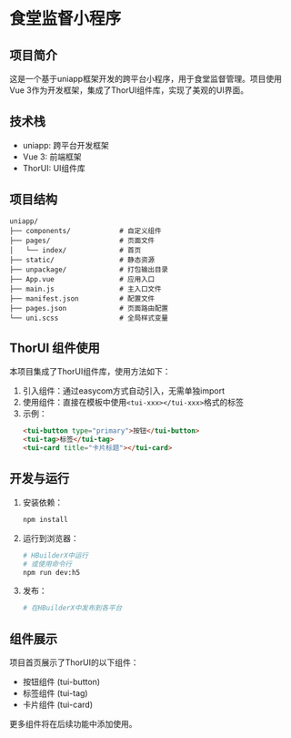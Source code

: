 # 食堂监督小程序

## 项目简介
这是一个基于uniapp框架开发的跨平台小程序，用于食堂监督管理。项目使用Vue 3作为开发框架，集成了ThorUI组件库，实现了美观的UI界面。

## 技术栈
- uniapp: 跨平台开发框架
- Vue 3: 前端框架
- ThorUI: UI组件库

## 项目结构
```
uniapp/
├── components/            # 自定义组件
├── pages/                 # 页面文件
│   └── index/             # 首页
├── static/                # 静态资源
├── unpackage/             # 打包输出目录
├── App.vue                # 应用入口
├── main.js                # 主入口文件
├── manifest.json          # 配置文件
├── pages.json             # 页面路由配置
└── uni.scss               # 全局样式变量
```

## ThorUI 组件使用
本项目集成了ThorUI组件库，使用方法如下：

1. 引入组件：通过easycom方式自动引入，无需单独import
2. 使用组件：直接在模板中使用`<tui-xxx></tui-xxx>`格式的标签
3. 示例：
   ```html
   <tui-button type="primary">按钮</tui-button>
   <tui-tag>标签</tui-tag>
   <tui-card title="卡片标题"></tui-card>
   ```

## 开发与运行
1. 安装依赖：
   ```bash
   npm install
   ```

2. 运行到浏览器：
   ```bash
   # HBuilderX中运行
   # 或使用命令行
   npm run dev:h5
   ```

3. 发布：
   ```bash
   # 在HBuilderX中发布到各平台
   ```

## 组件展示
项目首页展示了ThorUI的以下组件：
- 按钮组件 (tui-button)
- 标签组件 (tui-tag)
- 卡片组件 (tui-card)

更多组件将在后续功能中添加使用。 